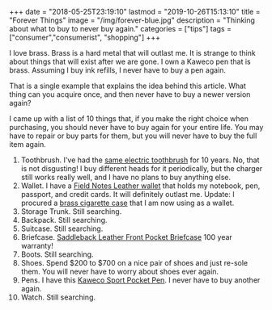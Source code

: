 +++
date = "2018-05-25T23:19:10"
lastmod = "2019-10-26T15:13:10"
title = "Forever Things"
image = "/img/forever-blue.jpg"
description = "Thinking about what to buy to never buy again."
categories = ["tips"]
tags = ["consumer","consumerist", "shopping"]
+++

I love brass. Brass is a hard metal that will outlast me. It is strange to think about things that will exist after we are gone. I own a Kaweco pen that is brass. Assuming I buy ink refills, I never have to buy a pen again.

That is a single example that explains the idea behind this article. What thing can you acquire once, and then never have to buy a newer version again?

I came up with a list of 10 things that, if you make the right choice when purchasing, you should never have to buy again for your entire life. You may have to repair or buy parts for them, but you will never have to buy the full item again.

1. Toothbrush. I've had the [same electric toothbrush][3] for 10 years. No, that is not disgusting! I buy different heads for it periodically, but the charger still works really well, and I have no plans to buy anything else.
2. Wallet. I have a [Field Notes Leather wallet][4] that holds my notebook, pen, passport, and credit cards. It will definitely outlast me. Update: I procured a [brass cigarette case][5] that I am now using as a wallet.
3. Storage Trunk. Still searching.
4. Backpack. Still searching.
5. Suitcase. Still searching.
6. Briefcase. [Saddleback Leather Front Pocket Briefcase][1] 100 year warranty!
7. Boots. Still searching.
8. Shoes. Spend $200 to $700 on a nice pair of shoes and just re-sole them. You will never have to worry about shoes ever again.
9. Pens. I have this [Kaweco Sport Pocket Pen][2]. I never have to buy another again.
10. Watch. Still searching.


[1]: http://a.co/22VWxxd "100 years."
[2]: http://a.co/5P0KU90 "Best pen in the world."
[3]: https://www.amazon.com/dp/B007ZN5ATQ/ref=cm_sw_em_r_mt_dp_U_MZVEDbAZDF0ZZ "Best toothbrush available"
[4]: https://fieldnotesbrand.com/products/daily-carry-leather-notebook-cover "Nice patina and gets better over time"
[5]: https://www.amazon.com/dp/B002ZH8YK4/ref=cm_sw_r_tw_dp_U_x_GFmTDb7YYCNKC "This is not the exact one but similar"
